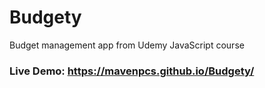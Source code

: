 # Budgety
Budget management app from Udemy JavaScript course

### Live Demo: https://mavenpcs.github.io/Budgety/

